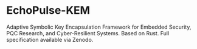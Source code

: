 # EchoPulse-KEM
Adaptive Symbolic Key Encapsulation Framework for Embedded Security, PQC Research, and Cyber-Resilient Systems. Based on Rust. Full specification available via Zenodo.
